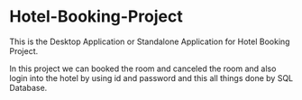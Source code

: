# Hotel-Booking-Project
This is the Desktop Application or Standalone Application for Hotel Booking Project.

In this project we can booked the room and canceled the room and also login into the hotel by using id and password and this all things done by SQL Database.
